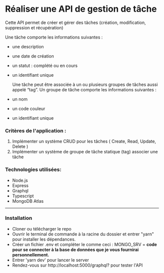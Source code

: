 # Réaliser une API de gestion de tâche

Cette API permet de créer et gérer des tâches (création, modification, suppression et récupération)

Une tâche comporte les informations suivantes :

- une description
- une date de création
- un statut : complété ou en cours
- un identifiant unique

  Une tâche peut être associée à un ou plusieurs groupes de tâches aussi appelé “tag”.
  Un groupe de tâche comporte les informations suivantes :

- un nom
- un code couleur
- un identifiant unique

### Critères de l'application :

1. Implémenter un système CRUD pour les tâches ( Create, Read, Update, Delete )
2. Implémenter un système de groupe de tâche statique (tag) associer une tâche

### Technologies utilisées:

- Node.js
- Express
- Graphql
- Typescript
- MongoDB Atlas

---

### Installation

- Cloner ou télécharger le repo
- Ouvrir le terminal de commande à la racine du dossier et entrer "yarn" pour installer les dépendances.
- Créer un fichier .env et compléter le comme ceci :
  MONGO_SRV = **code pour se connecter à la base de données que je vous fournirai personnellement.**
- Entrer 'yarn dev' pour lancer le server
- Rendez-vous sur http://localhost:5000/graphql? pour tester l'API
